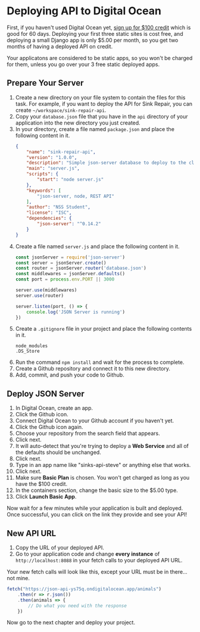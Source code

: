 # Deploying API to Digital Ocean

First, if you haven't used Digital Ocean yet, [sign up for $100 credit](https://m.do.co/c/47e5e578d1cd) which is good for 60 days. Deploying your first three static sites is cost free, and deploying a small Django app is only $5.00 per month, so you get two months of having a deployed API on credit.

Your applicatons are considered to be static apps, so you won't be charged for them, unless you go over your 3 free static deployed apps.

## Prepare Your Server

1. Create a new directory on your file system to contain the files for this task. For example, if you want to deploy the API for Sink Repair, you can create `~/workspace/sink-repair-api`.
1. Copy your `database.json` file that you have in the `api` directory of your application into the new directory you just created.
1. In your directory, create a file named `package.json` and place the following content in it.
    ```json
    {
        "name": "sink-repair-api",
        "version": "1.0.0",
        "description": "Simple json-server database to deploy to the cloud",
        "main": "server.js",
        "scripts": {
            "start": "node server.js"
        },
        "keywords": [
            "json-server, node, REST API"
        ],
        "author": "NSS Student",
        "license": "ISC",
        "dependencies": {
            "json-server": "^0.14.2"
        }
    }
    ```
1. Create a file named `server.js` and place the following content in it.
    ```js
    const jsonServer = require('json-server')
    const server = jsonServer.create()
    const router = jsonServer.router('database.json')
    const middlewares = jsonServer.defaults()
    const port = process.env.PORT || 3000

    server.use(middlewares)
    server.use(router)

    server.listen(port, () => {
        console.log('JSON Server is running')
    })
    ```
1. Create a `.gitignore` file in your project and place the following contents in it.
    ```text
    node_modules
    .DS_Store
    ```
1. Run the command `npm install` and wait for the process to complete.
1. Create a Github repository and connect it to this new directory.
1. Add, commit, and push your code to Github.

## Deploy JSON Server

1. In Digital Ocean, create an app.
1. Click the Github icon.
1. Connect Digital Ocean to your Github account if you haven't yet.
1. Click the Github icon again.
1. Choose your repository from the search field that appears.
1. Click next.
1. It will auto-detect that you're trying to deploy a **Web Service** and all of the defaults should be unchanged.
1. Click next.
1. Type in an app name like "sinks-api-steve" or anything else that works.
1. Click next.
1. Make sure **Basic Plan** is chosen. You won't get charged as long as you have the $100 credit.
1. In the containers section, change the basic size to the $5.00 type.
1. Click **Launch Basic App**.

Now wait for a few minutes while your application is built and deployed. Once successful, you can click on the link they provide and see your API!

## New API URL

1. Copy the URL of your deployed API.
1. Go to your application code and change **every instance** of `http://localhost:8088` in your fetch calls to your deployed API URL.

Your new fetch calls will look like this, except your URL must be in there... not mine.

```js
fetch("https://json-api-ys75q.ondigitalocean.app/animals")
    .then(r => r.json())
    .then(animals => {
        // Do what you need with the response
    })
```

Now go to the next chapter and deploy your project.